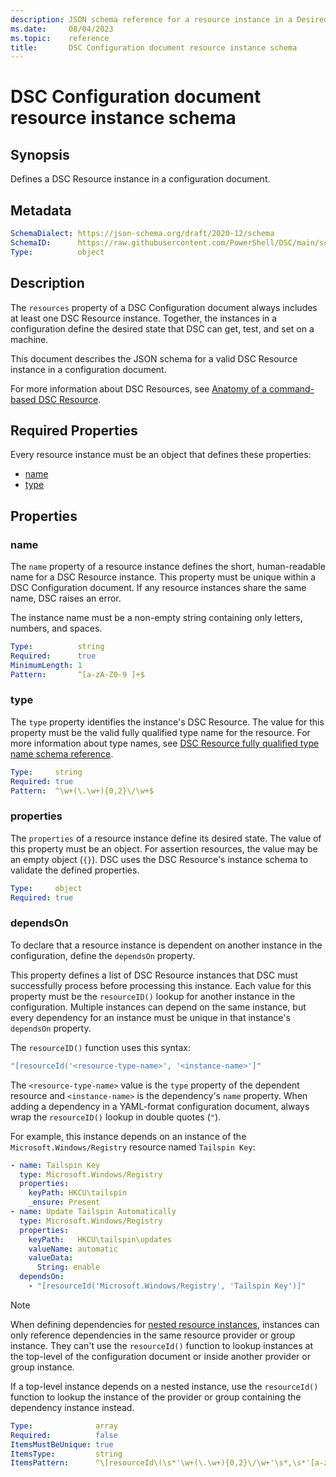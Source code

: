 ```yaml
---
description: JSON schema reference for a resource instance in a Desired State Configuration document.
ms.date:     08/04/2023
ms.topic:    reference
title:       DSC Configuration document resource instance schema
---
```


# DSC Configuration document resource instance schema

## Synopsis

Defines a DSC Resource instance in a configuration document.

## Metadata

```yaml
SchemaDialect: https://json-schema.org/draft/2020-12/schema
SchemaID:      https://raw.githubusercontent.com/PowerShell/DSC/main/schemas/2023/10/config/document.resource.json
Type:          object
```

## Description

The `resources` property of a DSC Configuration document always includes at least one DSC Resource
instance. Together, the instances in a configuration define the desired state that DSC can get,
test, and set on a machine.

This document describes the JSON schema for a valid DSC Resource instance in a configuration
document.

For more information about DSC Resources, see [Anatomy of a command-based DSC Resource][01].

## Required Properties

Every resource instance must be an object that defines these properties:

- [name](#name)
- [type](#type)

## Properties

### name

The `name` property of a resource instance defines the short, human-readable name for a DSC
Resource instance. This property must be unique within a DSC Configuration document. If any
resource instances share the same name, DSC raises an error.

The instance name must be a non-empty string containing only letters, numbers, and spaces.

```yaml
Type:          string
Required:      true
MinimumLength: 1
Pattern:       ^[a-zA-Z0-9 ]+$
```

### type

The `type` property identifies the instance's DSC Resource. The value for this property must be the
valid fully qualified type name for the resource. For more information about type names, see
[DSC Resource fully qualified type name schema reference][01].

```yaml
Type:     string
Required: true
Pattern:  ^\w+(\.\w+){0,2}\/\w+$
```

### properties

The `properties` of a resource instance define its desired state. The value of this property must
be an object. For assertion  resources, the value may be an empty object (`{}`). DSC uses the
DSC Resource's instance schema to validate the defined properties.

<!-- For more information about instance schemas in DSC, see [DSC Resource instance schemas][03]. -->

```yaml
Type:     object
Required: true
```

### dependsOn

To declare that a resource instance is dependent on another instance in the configuration, define
the `dependsOn` property.

This property defines a list of DSC Resource instances that DSC must successfully process before
processing this instance. Each value for this property must be the `resourceID()` lookup for
another instance in the configuration. Multiple instances can depend on the same instance, but
every dependency for an instance must be unique in that instance's `dependsOn` property.

The `resourceID()` function uses this syntax:

```yaml
"[resourceId('<resource-type-name>', '<instance-name>']"
```

The `<resource-type-name>` value is the `type` property of the dependent resource and
`<instance-name>` is the dependency's `name` property. When adding a dependency in a YAML-format
configuration document, always wrap the `resourceID()` lookup in double quotes (`"`).

For example, this instance depends on an instance of the `Microsoft.Windows/Registry`
resource named `Tailspin Key`:

```yaml
- name: Tailspin Key
  type: Microsoft.Windows/Registry
  properties:
    keyPath: HKCU\tailspin
    _ensure: Present
- name: Update Tailspin Automatically
  type: Microsoft.Windows/Registry
  properties:
    keyPath:   HKCU\tailspin\updates
    valueName: automatic
    valueData:
      String: enable
  dependsOn:
    - "[resourceId('Microsoft.Windows/Registry', 'Tailspin Key')]"
```

> [!NOTE]
> When defining dependencies for [nested resource instances][02], instances can only reference
> dependencies in the same resource provider or group instance. They can't use the `resourceId()`
> function to lookup instances at the top-level of the configuration document or inside another
> provider or group instance.
>
> If a top-level instance depends on a nested instance, use the `resourceId()` function to lookup
> the instance of the provider or group containing the dependency instance instead.

<!-- For more information, see [Configuration resource dependencies][04]. -->

```yaml
Type:              array
Required:          false
ItemsMustBeUnique: true
ItemsType:         string
ItemsPattern:      ^\[resourceId\(\s*'\w+(\.\w+){0,2}\/\w+'\s*,\s*'[a-zA-Z0-9 ]+'\s*\)\]$
```

[01]: ../definitions/resourceType.md
[02]: /powershell/dsc/glossary#nested-resource-instance
<!-- [02]: ../../../resources/concepts/assertion-resources.md -->
<!-- [03]: ../../../resources/concepts/schemas.md -->
<!-- [04]: ../../../configurations/concepts/dependencies.md -->
